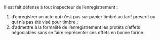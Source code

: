 Il est fait défense à tout inspecteur de l’enregistrement :
1) d’enregistrer un acte qui n’est pas sur papier timbré au tarif prescrit ou qui n’a pas
été visé pour timbre ;
2) d’admettre à la formalité de l’enregistrement les protêts d’effets négociables sans
se faire représenter ces effets en bonne forme.